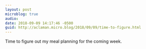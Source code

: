 ```yaml
---
layout: post
microblog: true
audio: 
date: 2018-09-09 14:17:46 -0500
guid: http://aclaman.micro.blog/2018/09/09/time-to-figure.html
---
```

Time to figure out my meal planning for the coming week.
